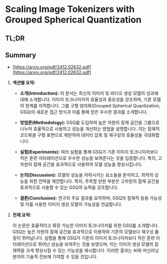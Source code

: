 # Scaling Image Tokenizers with Grouped Spherical Quantization
## TL;DR
## Summary
- [https://arxiv.org/pdf/2412.02632.pdf](https://arxiv.org/pdf/2412.02632.pdf)

1. **섹션별 요약:**

   - **소개(Introduction):** 이 문서는 최신의 이미지 및 비디오 생성 모델의 성과에 대해 소개합니다. 이미지 토크나이저의 효율성과 중요성을 강조하며, 기존 모델의 한계를 지적합니다. 그룹 구형 양자화(Grouped Spherical Quantization, GSQ)의 새로운 접근 방식과 이를 통해 얻은 우수한 결과를 소개합니다.
   
   - **방법론(Methodology):** GSQ를 도입하여 높은 차원의 잠재 공간을 그룹으로 나누어 효율적으로 사용하고 성능을 개선하는 방법을 설명합니다. 이는 잠재적 코드북을 구형 표면으로 제한하여 데이터 압축 및 재구성의 효율성을 극대화합니다.
   
   - **실험(Experiments):** 여러 실험을 통해 GSQ가 기존 이미지 토크나이저보다 적은 훈련 이터레이션으로 우수한 성능을 보여준다는 것을 입증합니다. 특히, 고차원의 잠재 공간을 효과적으로 사용하여 모델 성능을 향상시킵니다.
   
   - **논의(Discussion):** 모델의 성능을 저하시키는 요소들을 분석하고, 최적의 성능을 위한 전략을 제안합니다. 특히, 주목할 만한 부분은 고차원의 잠재 공간을 효과적으로 사용할 수 있는 GSQ의 능력을 강조합니다.
   
   - **결론(Conclusion):** 연구의 주요 결과를 요약하며, GSQ의 잠재적 응용 가능성 및 이를 사용한 이미지 생성 모델의 가능성을 언급합니다.
   
2. **전체 요약:**

   이 논문은 효율적이고 확장 가능한 이미지 토크나이저를 위한 GSQ를 소개합니다. GSQ는 높은 차원의 잠재 공간을 효과적으로 이용하여 기존의 모델보다 재구성 품질이 뛰어납니다. 실험을 통해 GSQ가 기존의 이미지 토크나이저보다 적은 훈련 이터레이션으로 뛰어난 성능을 보여주는 것을 보였으며, 이는 이미지 생성 모델의 잠재력을 크게 향상시킬 수 있는 가능성을 제시합니다. 이러한 결과는 AI와 머신러닝 분야의 기술적 진보에 기여할 수 있을 것입니다.
